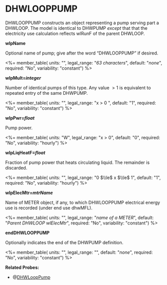 # DHWLOOPPUMP

DHWLOOPPUMP constructs an object representing a pump serving part a DHWLOOP. The model is identical to DHWPUMP *except* that that the electricity use calculation reflects wlRunF of the parent DHWLOOP.

**wlpName**

Optional name of pump; give after the word “DHWLOOPPUMP” if desired.

<%= member_table(
  units: "",
  legal_range: "*63 characters*",
  default: "*none*",
  required: "No",
  variability: "constant")
  %>

**wlpMult=*integer***

Number of identical pumps of this type. Any value $>1$ is equivalent to repeated entry of the same DHWPUMP.

<%= member_table(
  units: "",
  legal_range: "x $>$ 0 ",
  default: "1",
  required: "No",
  variability: "constant")
  %>

**wlpPwr=*float***

Pump power.

<%= member_table(
  units: "W",
  legal_range: "x $>$ 0",
  default: "0",
  required: "No",
  variability: "hourly")
  %>

**wlpLiqHeatF=*float***

Fraction of pump power that heats circulating liquid.  The remainder is discarded.

<%= member_table(
  units: "",
  legal_range: "0 $\\le$ x $\\le$ 1",
  default: "1",
  required: "No",
  variability: "hourly")
  %>

**wlpElecMtr=*mtrName***

Name of METER object, if any, to which DHWLOOPPUMP electrical energy use is recorded (under end use dhwMFL).

<%= member_table(
  units: "",
  legal_range: "*name of a METER*",
  default: "*Parent DHWLOOP wlElecMtr*",
  required: "No",
  variability: "constant")
  %>

**endDHWLOOPPUMP**

Optionally indicates the end of the DHWPUMP definition.

<%= member_table(
  units: "",
  legal_range: "",
  default: "*none*",
  required: "No",
  variability: "constant")
  %>

**Related Probes:**

- @[DHWLoopPump](#p_dhwlooppump)
